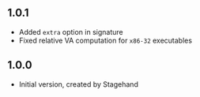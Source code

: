 ## 1.0.1

- Added `extra` option in signature
- Fixed relative VA computation for `x86-32` executables

## 1.0.0

- Initial version, created by Stagehand
